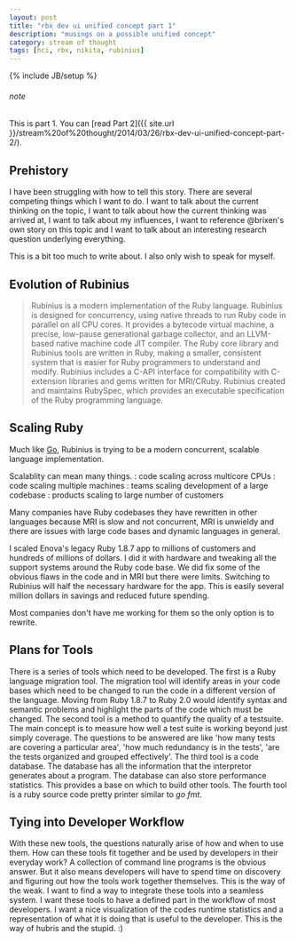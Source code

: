 ```yaml
---
layout: post
title: "rbx dev ui unified concept part 1"
description: "musings on a possible unified concept"
category: stream of thought
tags: [hci, rbx, nikita, rubinius]
---
```

{% include JB/setup %}


###### note 
This is part 1. You can 
[read Part 2]({{ site.url }}/stream%20of%20thought/2014/03/26/rbx-dev-ui-unified-concept-part-2/).

## Prehistory
I have been struggling with how to tell this story. There are several
competing things which I want to do. I want to talk about the current thinking
on the topic, I want to talk about how the current thinking was arrived at, I
want to talk about my influences, I want to reference @brixen's own story on
this topic and I want to talk about an interesting research question underlying
everything. 

This is a bit too much to write about. I also only wish to speak for myself.

## Evolution of Rubinius

> Rubinius is a modern implementation of the Ruby language.
> Rubinius is designed for concurrency, using native threads 
> to run Ruby code in
> parallel on all CPU cores. It provides a bytecode virtual machine, a precise,
> low-pause generational garbage collector, and an LLVM-based 
> native machine code
> JIT compiler. The Ruby core library and Rubinius tools are written in Ruby,
> making a smaller, consistent system that is easier for Ruby programmers to
> understand and modify. Rubinius includes a C-API interface for compatibility
> with C-extension libraries and gems written for MRI/CRuby. 
> Rubinius created and
> maintains RubySpec, which provides an executable specification of the Ruby
> programming language.


## Scaling Ruby
Much like [Go](http://golang.org), Rubinius is trying to be a modern
concurrent, scalable language implementation.

Scalablity can mean many things. 
: code scaling across multicore CPUs
: code scaling multiple machines
: teams scaling development of a large codebase 
: products scaling to large number of customers 

Many companies have Ruby codebases they have rewritten in other languages
because MRI is slow and not concurrent, MRI is unwieldy and 
there are issues with large code bases and dynamic languages in general. 

I scaled Enova's legacy Ruby 1.8.7 app to millions of customers 
and hundreds of millions of dollars. I did it with hardware and tweaking all
the support systems around the Ruby code base. We did fix some of the obvious
flaws in the code and in MRI but there were limits. Switching to Rubinius will
half the necessary hardware for the app. This is easily several million
dollars in savings and reduced future spending.

Most companies don't have me working for them so the only option is to
rewrite. 

## Plans for Tools
There is a series of tools which need to be developed. The first is a Ruby
language migration tool. The migration tool will identify areas in your code
bases which need to be changed to run the code in a different version of the
language. Moving from Ruby 1.8.7 to Ruby 2.0 would identify
syntax and semantic problems and highlight the parts of the code which must be
changed. The second tool is a method to quantify the quality of a testsuite.
The main concept is to measure how well a test suite is working beyond just
simply coverage. The questions to be answered are like 'how many tests are
covering a particular area', 'how much redundancy is in the tests', 'are the
tests organized and grouped effectively'. The third tool is a code database.
The database has all the information that the interpretor generates about a
program. The database can also store performance statistics. This provides a
base on which to build other tools. The fourth tool is a ruby source code
pretty printer similar to _go fmt_.

## Tying into Developer Workflow
With these new tools, the questions naturally arise of how and when 
to use them. How can these tools fit together and be used
by developers in their everyday work? A collection of command line programs is
the obvious answer. But it also means developers will have to spend time on
discovery and figuring out how the tools work together themselves. This is the
way of the weak. I want to find a way to integrate these tools into a seamless
system. I want these tools to have a defined part in the workflow of most
developers. I want a nice visualization of the codes runtime statistics and a
representation of what it is doing that is useful to the developer. This is
the way of hubris and the stupid. :)

